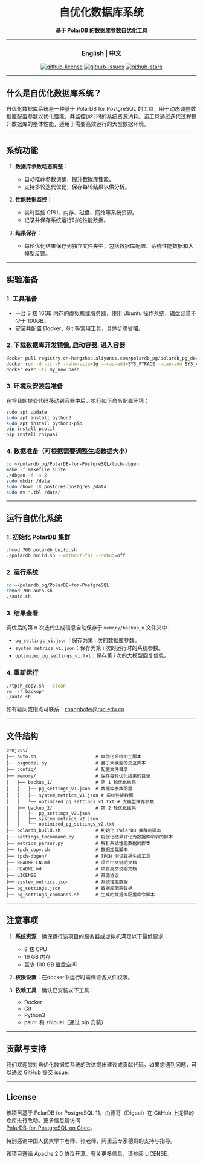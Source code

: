 
<div align="center">

# 自优化数据库系统

**基于 PolarDB 的数据库参数自优化工具**

---

### [English](README.md) | 中文

[![github-license](https://img.shields.io/github/license/polardbpg/polardb-self-optimizer?style=for-the-badge&logo=github)](LICENSE)
[![github-issues](https://img.shields.io/github/issues/polardbpg/polardb-self-optimizer?style=for-the-badge&logo=github)](https://github.com/polardbpg/polardb-self-optimizer/issues)
[![github-stars](https://img.shields.io/github/stars/polardbpg/polardb-self-optimizer?style=for-the-badge&logo=github)](https://github.com/polardbpg/polardb-self-optimizer/stargazers)

</div>

---

## 什么是自优化数据库系统？

自优化数据库系统是一种基于 PolarDB for PostgreSQL 的工具，用于动态调整数据库配置参数以优化性能，并监控运行时的系统资源消耗。该工具通过迭代过程提升数据库的整体性能，适用于需要高效运行的大型数据环境。

---

## 系统功能

1. **数据库参数动态调整**：
   - 自动推荐参数调整，提升数据库性能。
   - 支持多轮迭代优化，保存每轮结果以供分析。

2. **性能数据监控**：
   - 实时监控 CPU、内存、磁盘、网络等系统资源。
   - 记录并保存系统运行时的性能数据。

3. **结果保存**：
   - 每轮优化结果保存到独立文件夹中，包括数据库配置、系统性能数据和大模型反馈。

---

## 实验准备

### 1. 工具准备

- 一台 8 核 16GB 内存的虚拟机或服务器，使用 Ubuntu 操作系统，磁盘容量不少于 100GB。
- 安装并配置 Docker、Git 等常用工具，具体步骤省略。

### 2. 下载数据库开发镜像, 启动容器, 进入容器

```bash
docker pull registry.cn-hangzhou.aliyuncs.com/polardb_pg/polardb_pg_devel:ubuntu20.04
docker run -d -it -P --shm-size=1g --cap-add=SYS_PTRACE --cap-add SYS_ADMIN --privileged=true --name my_new registry.cn-hangzhou.aliyuncs.com/polardb_pg/polardb_pg_devel:ubuntu20.04 bash
docker exec -ti my_new bash
```

### 3. 环境及安装包准备

在将我的提交代码移动到容器中后，执行如下命令配置环境：

```bash
sudo apt update
sudo apt install python3
sudo apt install python3-pip
pip install psutil
pip install zhipuai
```

### 4. 数据准备（可根据需要调整生成数据大小）

```bash
cd ~/polardb_pg/PolarDB-for-PostgreSQL/tpch-dbgen
make -f makefile.suite
./dbgen -f -s 2
sudo mkdir /data
sudo chown -R postgres:postgres /data
sudo mv *.tbl /data/
```

---

## 运行自优化系统

### 1. 初始化 PolarDB 集群

```bash
chmod 700 polardb_build.sh
./polardb_build.sh --without-fbl --debug=off
```

### 2. 运行系统

```bash
cd ~/polardb_pg/PolarDB-for-PostgreSQL
chmod 700 auto.sh
./auto.sh
```

### 3. 结果查看

调优后的第 n 次迭代生成信息自动保存于 `memory/backup_n` 文件夹中：

- `pg_settings_vi.json`：保存为第 i 次的数据库参数。
- `system_metrics_vi.json`：保存为第 i 次的运行时的系统参数。
- `optimized_pg_settings_vi.txt`：保存第 i 次的大模型回复信息。

### 4. 重新运行

```bash
./tpch_copy.sh --clean
rm -rf backup*
./auto.sh
```

如有疑问或指点可联系：zhangbofei@ruc.edu.cn

---

## 文件结构

```plaintext
project/
├── auto.sh                      # 自优化系统的主脚本
├── bigmodel.py                  # 基于大模型的交互脚本
├── config/                      # 配置文件目录
├── memory/                      # 保存每轮优化结果的目录
│   ├── backup_1/                # 第 1 轮优化结果
│   │   ├── pg_settings_v1.json  # 数据库参数配置
│   │   ├── system_metrics_v1.json # 系统性能数据
│   │   └── optimized_pg_settings_v1.txt # 大模型推荐参数
│   ├── backup_2/                # 第 2 轮优化结果
│   │   ├── pg_settings_v2.json
│   │   ├── system_metrics_v2.json
│   │   └── optimized_pg_settings_v2.txt
├── polardb_build.sh             # 初始化 PolarDB 集群的脚本
├── settings_tocommand.py        # 将优化结果转化为数据库命令的脚本
├── metrics_parser.py            # 解析系统性能数据的脚本
├── tpch_copy.sh                 # 数据加载脚本
├── tpch-dbgen/                  # TPCH 测试数据生成工具
├── README-CN.md                 # 项目中文说明文档
├── README.md                    # 项目英文说明文档
├── LICENSE                      # 开源协议
├── system_metrics.json          # 系统性能数据
├── pg_settings.json             # 数据库配置数据
├── pg_settings_commands.sh      # 生成的数据库配置命令脚本
```

---

## 注意事项

1. **系统资源**：确保运行该项目的服务器或虚拟机满足以下最低要求：
   - 8 核 CPU
   - 16 GB 内存
   - 至少 100 GB 磁盘空间

2. **权限设置**：在docker中运行时需保证各文件权限。

3. **依赖工具**：确认已安装以下工具：
   - Docker
   - Git
   - Python3
   - psutil 和 zhipuai（通过 pip 安装）

---

## 贡献与支持

我们欢迎您对自优化数据库系统的改进提出建议或贡献代码。如果您遇到问题，可以通过 GitHub 提交 issue。

---

## License

该项目基于 PolarDB for PostgreSQL 11，由德哥（Digoal）在 GitHub 上提供的仓库进行改动。更多信息请访问：  
[PolarDB-for-PostgreSQL on Gitee](https://gitee.com/digoal/PolarDB-for-PostgreSQL)。

特别感谢中国人民大学卞老师、张老师，阿里云专家德哥的支持与指导。

该项目遵循 Apache 2.0 协议开源。有关更多信息，请参阅 LICENSE。